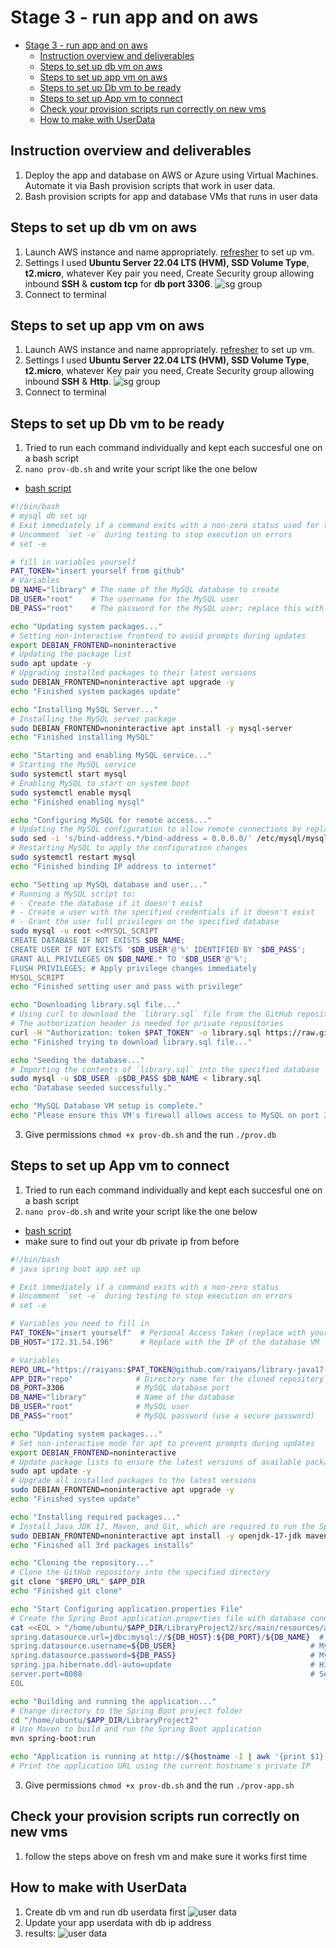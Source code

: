 # Stage 3 - run app and on aws
- [Stage 3 - run app and on aws](#stage-3---run-app-and-on-aws)
  - [Instruction overview and deliverables](#instruction-overview-and-deliverables)
  - [Steps to set up db vm on aws](#steps-to-set-up-db-vm-on-aws)
  - [Steps to set up app vm on aws](#steps-to-set-up-app-vm-on-aws)
  - [Steps to set up Db vm to be ready](#steps-to-set-up-db-vm-to-be-ready)
  - [Steps to set up App vm to connect](#steps-to-set-up-app-vm-to-connect)
  - [Check your provision scripts run correctly on new vms](#check-your-provision-scripts-run-correctly-on-new-vms)
  - [How to make with UserData](#how-to-make-with-userdata)

## Instruction overview and deliverables

1.  Deploy the app and database on AWS or Azure using Virtual Machines. Automate it via Bash provision scripts that work in user data.
2. Bash provision scripts for app and database VMs that runs in user data

## Steps to set up db vm on aws

1. Launch AWS instance and name appropriately. [refresher](/2_aws_practical/0_two_tier_deploy_with_1_subnet.md) to set up vm.
2. Settings I used  **Ubuntu Server 22.04 LTS (HVM), SSD Volume Type**,  **t2.micro**, whatever Key pair you need, Create Security group allowing inbound **SSH** & **custom tcp** for **db port 3306**.
![sg group](/images/SG-db-vm.png)
3. Connect to terminal 

## Steps to set up app vm on aws

1. Launch AWS instance and name appropriately. [refresher](/2_aws_practical/0_two_tier_deploy_with_1_subnet.md) to set up vm.
2. Settings I used  **Ubuntu Server 22.04 LTS (HVM), SSD Volume Type**,  **t2.micro**, whatever Key pair you need, Create Security group allowing inbound **SSH** & **Http**.
![sg group](/images/java-sg-app.png)
3. Connect to terminal 

## Steps to set up Db vm to be ready 

1. Tried to run each command individually and kept each succesful one on a bash script
2. `nano prov-db.sh` and write your script like the one below
* [bash script](/script_reference/8_2_java_db_script.sh)
``` bash 
#!/bin/bash
# mysql db set up
# Exit immediately if a command exits with a non-zero status used for testing stage
# Uncomment `set -e` during testing to stop execution on errors
# set -e

# fill in variables yourself
PAT_TOKEN="insert yourself from github"
# Variables
DB_NAME="library" # The name of the MySQL database to create
DB_USER="root"    # The username for the MySQL user
DB_PASS="root"    # The password for the MySQL user; replace this with a secure password

echo "Updating system packages..."
# Setting non-interactive frontend to avoid prompts during updates
export DEBIAN_FRONTEND=noninteractive
# Updating the package list
sudo apt update -y
# Upgrading installed packages to their latest versions
sudo DEBIAN_FRONTEND=noninteractive apt upgrade -y
echo "Finished system packages update"

echo "Installing MySQL Server..."
# Installing the MySQL server package
sudo DEBIAN_FRONTEND=noninteractive apt install -y mysql-server
echo "Finished installing MySQL"

echo "Starting and enabling MySQL service..."
# Starting the MySQL service
sudo systemctl start mysql
# Enabling MySQL to start on system boot
sudo systemctl enable mysql
echo "Finished enabling mysql"

echo "Configuring MySQL for remote access..."
# Updating the MySQL configuration to allow remote connections by replacing the bind address
sudo sed -i 's/bind-address.*/bind-address = 0.0.0.0/' /etc/mysql/mysql.conf.d/mysqld.cnf
# Restarting MySQL to apply the configuration changes
sudo systemctl restart mysql
echo "Finished binding IP address to internet"

echo "Setting up MySQL database and user..."
# Running a MySQL script to:
# - Create the database if it doesn't exist
# - Create a user with the specified credentials if it doesn't exist
# - Grant the user full privileges on the specified database
sudo mysql -u root <<MYSQL_SCRIPT
CREATE DATABASE IF NOT EXISTS $DB_NAME;
CREATE USER IF NOT EXISTS '$DB_USER'@'%' IDENTIFIED BY '$DB_PASS';
GRANT ALL PRIVILEGES ON $DB_NAME.* TO '$DB_USER'@'%';
FLUSH PRIVILEGES; # Apply privilege changes immediately
MYSQL_SCRIPT
echo "Finished setting user and pass with privilege"

echo "Downloading library.sql file..."
# Using curl to download the `library.sql` file from the GitHub repository
# The authorization header is needed for private repositories
curl -H "Authorization: token $PAT_TOKEN" -o library.sql https://raw.githubusercontent.com/raiyans/library-java17-mysql-app/main/library.sql
echo "Finished trying to download library.sql file..."

echo "Seeding the database..."
# Importing the contents of `library.sql` into the specified database
sudo mysql -u $DB_USER -p$DB_PASS $DB_NAME < library.sql
echo "Database seeded successfully."

echo "MySQL Database VM setup is complete."
echo "Please ensure this VM's firewall allows access to MySQL on port 3306."
```
3. Give permissions `chmod +x prov-db.sh` and the run `./prov.db`


## Steps to set up App vm to connect 

1. Tried to run each command individually and kept each succesful one on a bash script
2. `nano prov-db.sh` and write your script like the one below
* [bash script](/script_reference/8_2_java_app_script.sh)
* make sure to find out your db private ip from before
``` bash 
#!/bin/bash
# java spring boot app set up

# Exit immediately if a command exits with a non-zero status
# Uncomment `set -e` during testing to stop execution on errors
# set -e

# Variables you need to fill in 
PAT_TOKEN="insert yourself"  # Personal Access Token (replace with your actual token)
DB_HOST="172.31.54.196"      # Replace with the IP of the database VM

# Variables
REPO_URL="https://raiyans:$PAT_TOKEN@github.com/raiyans/library-java17-mysql-app.git" # Repository URL with PAT for authentication
APP_DIR="repo"              # Directory name for the cloned repository
DB_PORT=3306                # MySQL database port
DB_NAME="library"           # Name of the database
DB_USER="root"              # MySQL user
DB_PASS="root"              # MySQL password (use a secure password)

echo "Updating system packages..."
# Set non-interactive mode for apt to prevent prompts during updates
export DEBIAN_FRONTEND=noninteractive
# Update package lists to ensure the latest versions of available packages
sudo apt update -y
# Upgrade all installed packages to the latest versions
sudo DEBIAN_FRONTEND=noninteractive apt upgrade -y 
echo "Finished system update"

echo "Installing required packages..."
# Install Java JDK 17, Maven, and Git, which are required to run the Spring Boot application
sudo DEBIAN_FRONTEND=noninteractive apt install -y openjdk-17-jdk maven git
echo "Finished all 3rd packages installs"

echo "Cloning the repository..."
# Clone the GitHub repository into the specified directory
git clone "$REPO_URL" $APP_DIR
echo "Finished git clone"

echo "Start Configuring application.properties File"
# Create the Spring Boot application.properties file with database connection details
cat <<EOL > "/home/ubuntu/$APP_DIR/LibraryProject2/src/main/resources/application.properties"
spring.datasource.url=jdbc:mysql://${DB_HOST}:${DB_PORT}/${DB_NAME}  # URL for the MySQL database
spring.datasource.username=${DB_USER}                              # MySQL username
spring.datasource.password=${DB_PASS}                              # MySQL password
spring.jpa.hibernate.ddl-auto=update                               # Hibernate configuration to update schema automatically
server.port=8008                                                   # Server will run on port 8008
EOL

echo "Building and running the application..."
# Change directory to the Spring Boot project folder
cd "/home/ubuntu/$APP_DIR/LibraryProject2"
# Use Maven to build and run the Spring Boot application
mvn spring-boot:run

echo "Application is running at http://$(hostname -I | awk '{print $1}'):8008"
# Print the application URL using the current hostname's private IP
```
3. Give permissions `chmod +x prov-db.sh` and the run `./prov-app.sh`

## Check your provision scripts run correctly on new vms 

1. follow the steps above on fresh vm and make sure it works first time 

## How to make with UserData

1. Create db vm and run db userdata first
![user data](/images/java-userdata.png)
2. Update your app userdata with db ip address 
3. results:
![user data](/images/java-frontpage.png)
